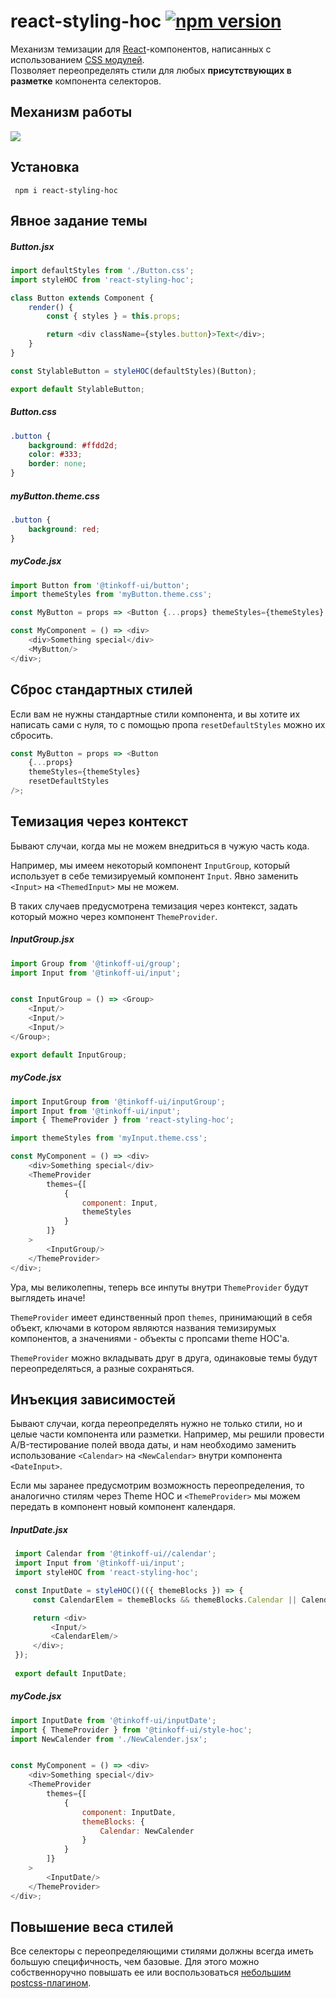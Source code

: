 # react-styling-hoc [![npm version](https://badge.fury.io/js/react-styling-hoc.svg)](https://badge.fury.io/js/react-styling-hoc)

Механизм темизации для [React](https://github.com/facebook/react)-компонентов, написанных с использованием [CSS модулей](https://github.com/css-modules/css-modules).
<br>
Позволяет переопределять стили для любых **присутствующих в разметке** компонента селекторов.

## Механизм работы
![](https://habrastorage.org/webt/oc/oz/sr/ocozsrnzqv8ixfjyaexu9_wzcug.png)

## Установка
```
 npm i react-styling-hoc
```

## Явное задание темы

##### Button.jsx
```javascript
import defaultStyles from './Button.css';
import styleHOC from 'react-styling-hoc';

class Button extends Component {
    render() {
        const { styles } = this.props;

        return <div className={styles.button}>Text</div>;
    }
}

const StylableButton = styleHOC(defaultStyles)(Button);

export default StylableButton;
```

##### Button.css
```css
.button {
    background: #ffdd2d;
    color: #333;
    border: none;
}
```

##### myButton.theme.css
```css
.button {
    background: red;
}
```

##### myCode.jsx 
```javascript
import Button from '@tinkoff-ui/button';
import themeStyles from 'myButton.theme.css';

const MyButton = props => <Button {...props} themeStyles={themeStyles} />;

const MyComponent = () => <div>
    <div>Something special</div>
    <MyButton/>
</div>;
```

## Сброс стандартных стилей

Если вам не нужны стандартные стили компонента, и вы хотите их написать сами с нуля, то с помощью пропа `resetDefaultStyles` можно их сбросить.

```javascript
const MyButton = props => <Button
    {...props}
    themeStyles={themeStyles}
    resetDefaultStyles
/>;
```

## Темизация через контекст
 Бывают случаи, когда мы не можем внедриться в чужую часть кода.

 Например, мы имеем некоторый компонент `InputGroup`, который использует в себе темизируемый компонент `Input`.
 Явно заменить `<Input>` на `<ThemedInput>` мы не можем.

 В таких случаев предусмотрена темизация через контекст, задать который можно через компонент `ThemeProvider`.

##### InputGroup.jsx
 ```javascript
 import Group from '@tinkoff-ui/group';
 import Input from '@tinkoff-ui/input';


 const InputGroup = () => <Group>
     <Input/>
     <Input/>
     <Input/>
 </Group>;
 
 export default InputGroup;
 ```


##### myCode.jsx
```javascript
import InputGroup from '@tinkoff-ui/inputGroup';
import Input from '@tinkoff-ui/input';
import { ThemeProvider } from 'react-styling-hoc';

import themeStyles from 'myInput.theme.css';

const MyComponent = () => <div>
    <div>Something special</div>
    <ThemeProvider
        themes={[
            {
                component: Input,
                themeStyles
            }
        ]}
    >
        <InputGroup/>
    </ThemeProvider>
</div>;
```
 Ура, мы великолепны, теперь все инпуты внутри `ThemeProvider` будут выглядеть иначе!

 `ThemeProvider` имеет единственный проп `themes`, принимающий в себя объект, ключами в котором являются названия темизирумых компонентов,
 а значениями - объекты с пропсами theme HOC'а.

 `ThemeProvider` можно вкладывать друг в друга, одинаковые темы будут переопределяться, а разные сохраняться.

## Инъекция зависимостей
Бывают случаи, когда переопределять нужно не только стили, но и целые части компонента или разметки.
Например, мы решили провести A/B-тестирование полей ввода даты, и нам необходимо заменить использование `<Calendar>`
на `<NewCalendar>` внутри компонента `<DateInput>`.

Если мы заранее предусмотрим возможность переопределения, то аналогично стилям через Theme HOC и `<ThemeProvider>` мы
можем передать в компонент новый компонент календаря.

##### InputDate.jsx
 ```javascript
  import Calendar from '@tinkoff-ui//calendar';
  import Input from '@tinkoff-ui/input';
  import styleHOC from 'react-styling-hoc';

  const InputDate = styleHOC()(({ themeBlocks }) => {
      const CalendarElem = themeBlocks && themeBlocks.Calendar || Calendar;

      return <div>
          <Input/>
          <CalendarElem/>
      </div>;
  });
  
  export default InputDate;
 ```

##### myCode.jsx
```javascript
import InputDate from '@tinkoff-ui/inputDate';
import { ThemeProvider } from '@tinkoff-ui/style-hoc';
import NewCalender from './NewCalender.jsx';


const MyComponent = () => <div>
    <div>Something special</div>
    <ThemeProvider
        themes={[
            {
                component: InputDate,
                themeBlocks: {
                    Calendar: NewCalender
                }
            }
        ]}
    >
        <InputDate/>
    </ThemeProvider>
</div>;
```

## Повышение веса стилей
Все cелекторы с переопределяющими стилями должны всегда иметь большую специфичность, чем базовые.
Для этого можно собственноручно повышать ее или воспользоваться [небольшим postcss-плагином](https://gist.github.com/SuperOl3g/d30ea731363790e439fdf24a3d63b48f).  
